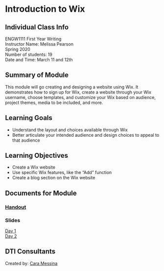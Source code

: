 # Introduction to Wix

## Individual Class Info
ENGW1111 First Year Writing
<br>
Instructor Name: Melissa Pearson
<br>
Spring 2020
<br>
Number of students: 19
<br>
Date and Time: March 11 and 12th

## Summary of Module
This module will go creating and designing a website using Wix. It demonstrates how to sign up for Wix, create a website through your Wix username, choose templates, and customize your Wix based on audience, project themes, media to be included, and more. 

## Learning Goals
- Understand the layout and choices available through Wix
- Better articulate your intended audience and design choices to appeal to that audience

## Learning Objectives
- Create a Wix website
- Use specific Wix features, like the “Add” function
- Create a blog section on the Wix website

## Documents for Module

### [Handout](https://github.com/NULabNortheastern/digitalassignmentshowcase/blob/master/website-building/sp20-pearson-engw1111-wix/handout.pdf)

### Slides
[Day 1](https://github.com/NULabNortheastern/digitalassignmentshowcase/blob/master/website-building/sp20-pearson-engw1111-wix/slides-day1.pdf)
<br/>
[Day 2](https://github.com/NULabNortheastern/digitalassignmentshowcase/blob/master/website-building/sp20-pearson-engw1111-wix/slides-day2.pdf)

## DTI Consultants
Created by:
[Cara Messina](messina.c@husky.neu.edu)
